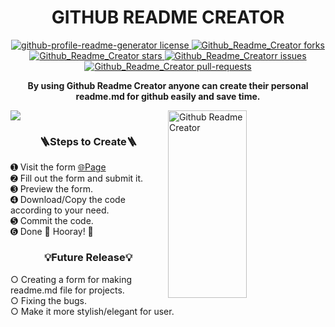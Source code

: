 <h1 align="Center"> GITHUB README CREATOR </h1>
<p align="center">
<a href="https://github.com/Shreyash-cyber/Github_Readme_Creator/blob/main/LICENSE" target="blank">
<img src="https://img.shields.io/github/license/Shreyash-cyber/Github_Readme_Creator?style=flat-square" alt="github-profile-readme-generator license" />
</a>
<a href="https://github.com/Shreyash-cyber/Github_Readme_Creator/fork" target="blank">
<img src="https://img.shields.io/github/forks/Shreyash-cyber/Github_Readme_Creator?style=flat-square" alt="Github_Readme_Creator forks"/>
</a>
<a href="https://github.com/Shreyash-cyber/Github_Readme_Creator/stargazers" target="blank">
<img src="https://img.shields.io/github/stars/Shreyash-cyber/Github_Readme_Creator?style=flat-square" alt="Github_Readme_Creator stars"/>
</a>
<a href="https://github.com/Shreyash-cyber/Github_Readme_Creator/issues" target="blank">
<img src="https://img.shields.io/github/issues/Shreyash-cyber/Github_Readme_Creator?style=flat-square" alt="Github_Readme_Creatorr issues"/>
</a>
<a href="https://github.com/Shreyash-cyber/Github_Readme_Creator/pulls" target="blank">
<img src="https://img.shields.io/github/issues-pr/Shreyash-cyber/Github_Readme_Creator?style=flat-square" alt="Github_Readme_Creator pull-requests"/>
</a>
</p>
<p align="center"><strong>By using Github Readme Creator anyone can create their personal readme.md for github easily and save time.</strong></p>
<img src="https://i.postimg.cc/Y9WGPWc3/ezgif-comgifmaker.gif" >
<img align="right" src="https://i.postimg.cc/ZqCvp6Gn/logo.png" alt="Github Readme Creator" height="300" width="50%">
<h3 align="center">🪜Steps to Create🪜</h3>
<p  align="left">➊ Visit the form <a href="https://githubreadmecreator.up.railway.app/">🌐Page </a> <br>
➋ Fill out the form and submit it. <br>
➌ Preview the form. <br>
➍ Download/Copy the code according to your need. <br>
➎ Commit the code. <br>
➏ Done 🥳 Hooray! 🥳 </p>
<h3 align="center">💡Future Release💡 </h3>
<p align="left">○ Creating a form for making readme.md file for projects. <br>
○ Fixing the bugs. <br>
○ Make it more stylish/elegant for user. </p>
